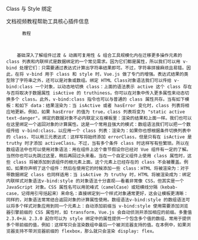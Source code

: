 Class 与 Style 绑定

文档视频教程帮助工具核心插件信息
          
          教程
          
            
          
        基础深入了解组件过渡 & 动画可复用性 & 组合工具规模化内在迁移更多操作元素的 class 列表和内联样式是数据绑定的一个常见需求。因为它们都是属性，所以我们可以用 v-bind 处理它们：只需要通过表达式计算出字符串结果即可。不过，字符串拼接麻烦且易错。因此，在将 v-bind 用于 class 和 style 时，Vue.js 做了专门的增强。表达式结果的类型除了字符串之外，还可以是对象或数组。绑定 HTML Class对象语法我们可以传给 v-bind:class 一个对象，以动态地切换 class：上面的语法表示 active 这个 class 存在与否将取决于数据属性 isActive 的 truthiness。你可以在对象中传入更多属性来动态切换多个 class。此外，v-bind:class 指令也可以与普通的 class 属性共存。当有如下模板：和如下 data：结果渲染为：当 isActive 或者 hasError 变化时，class 列表将相应地更新。例如，如果 hasError 的值为 true，class 列表将变为 "static active text-danger"。绑定的数据对象不必内联定义在模板里：渲染的结果和上面一样。我们也可以在这里绑定一个返回对象的计算属性。这是一个常用且强大的模式：数组语法我们可以把一个数组传给 v-bind:class，以应用一个 class 列表：渲染为：如果你也想根据条件切换列表中的 class，可以用三元表达式：这样写将始终添加 errorClass，但是只有在 isActive 是 truthy 时才添加 activeClass。不过，当有多个条件 class 时这样写有些繁琐。所以在数组语法中也可以使用对象语法：用在组件上这个章节假设你已经对 Vue 组件有一定的了解。当然你也可以先跳过这里，稍后再回过头来看。当在一个自定义组件上使用 class 属性时，这些 class 将被添加到该组件的根元素上面。这个元素上已经存在的 class 不会被覆盖。例如，如果你声明了这个组件：然后在使用它的时候添加一些 class：HTML 将被渲染为：对于带数据绑定 class 也同样适用：当 isActive 为 truthy 时，HTML 将被渲染成为：绑定内联样式对象语法v-bind:style 的对象语法十分直观——看着非常像 CSS，但其实是一个 JavaScript 对象。CSS 属性名可以用驼峰式（camelCase）或短横线分隔（kebab-case，记得用引号括起来）来命名：直接绑定到一个样式对象通常更好，这会让模板更清晰：同样的，对象语法常常结合返回对象的计算属性使用。数组语法v-bind:style 的数组语法可以将多个样式对象应用到同一个元素上：自动添加前缀当 v-bind:style 使用需要添加浏览器引擎前缀的 CSS 属性时，如 transform，Vue.js 会自动侦测并添加相应的前缀。多重值2.3.0+从 2.3.0 起你可以为 style 绑定中的属性提供一个包含多个值的数组，常用于提供多个带前缀的值，例如：这样写只会渲染数组中最后一个被浏览器支持的值。在本例中，如果浏览器支持不带浏览器前缀的 flexbox，那么就只会渲染 display: flex。